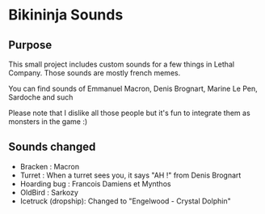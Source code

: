 # Bikininja Sounds

## Purpose

This small project includes custom sounds for a few things in Lethal Company. Those sounds are mostly french memes.

You can find sounds of Emmanuel Macron, Denis Brognart, Marine Le Pen, Sardoche and such

Please note that I dislike all those people but it's fun to integrate them as monsters in the game :)

## Sounds changed

- Bracken : Macron
- Turret : When a turret sees you, it says "AH !" from Denis Brognart
- Hoarding bug : Francois Damiens et Mynthos
- OldBird : Sarkozy
- Icetruck (dropship): Changed to "Engelwood - Crystal Dolphin"
